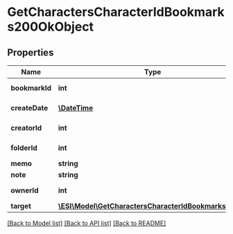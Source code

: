 # GetCharactersCharacterIdBookmarks200OkObject

## Properties
Name | Type | Description | Notes
------------ | ------------- | ------------- | -------------
**bookmarkId** | **int** | bookmark_id integer | 
**createDate** | [**\DateTime**](\DateTime.md) | create_date string | 
**creatorId** | **int** | creator_id integer | 
**folderId** | **int** | folder_id integer | [optional] 
**memo** | **string** | memo string | 
**note** | **string** | note string | 
**ownerId** | **int** | owner_id integer | 
**target** | [**\ESI\Model\GetCharactersCharacterIdBookmarksTarget**](GetCharactersCharacterIdBookmarksTarget.md) |  | [optional] 

[[Back to Model list]](../README.md#documentation-for-models) [[Back to API list]](../README.md#documentation-for-api-endpoints) [[Back to README]](../README.md)


